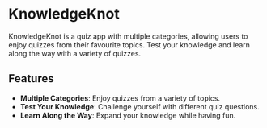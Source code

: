 # KnowledgeKnot

KnowledgeKnot is a quiz app with multiple categories, allowing users to enjoy quizzes from their favourite topics. Test your knowledge and learn along the way with a variety of quizzes.

## Features

- **Multiple Categories**: Enjoy quizzes from a variety of topics.
- **Test Your Knowledge**: Challenge yourself with different quiz questions.
- **Learn Along the Way**: Expand your knowledge while having fun.
